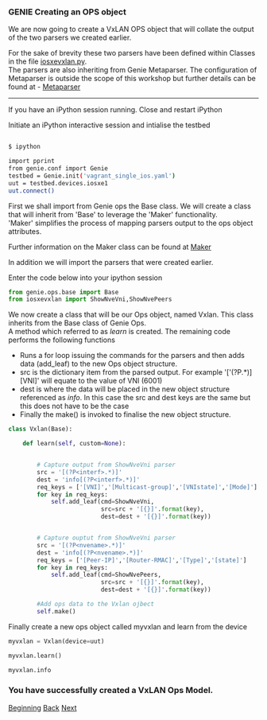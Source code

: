 ### GENIE Creating an OPS object

We are now going to create a VxLAN OPS object that will collate the output of the two parsers we created earlier.

For the sake of brevity these two parsers have been defined within Classes in the file [iosxevxlan.py](../scripts/iosxevxlan.py).  
The parsers are also inheriting from Genie Metaparser.  The configuration of Metaparser is outside the scope of this workshop
but further details can be found at - [Metaparser](https://pubhub.devnetcloud.com/media/pyats-packages/docs/metaparser/index.html)

---

If you have an iPython session running. Close and restart iPython

Initiate an iPython interactive session and intialise the testbed

```bash

$ ipython

import pprint
from genie.conf import Genie
testbed = Genie.init('vagrant_single_ios.yaml')
uut = testbed.devices.iosxe1
uut.connect()

```    


First we shall import from Genie ops the Base class.  We will create a class that will inherit from 'Base' to leverage the
'Maker' functionality.  
'Maker' simplifies the process of mapping parsers output to the ops object attributes. 

Further information on the Maker class can be found at [Maker](https://pubhub.devnetcloud.com/media/pyats-packages/docs/genie/Ops/developer/maker.html) 

In addition we will import the parsers that were created earlier.

Enter the code below into your ipython session

```python
from genie.ops.base import Base
from iosxevxlan import ShowNveVni,ShowNvePeers

```

We now create a class that will be our Ops object, named Vxlan.  This class inherits from the Base class of Genie Ops.  
A method which referred to as _learn_ is created.  The remaining code performs the following functions  

* Runs a for loop issuing the commands for the parsers and then adds data (add_leaf) to the new Ops object structure.
* src is the dictionary item from the parsed output. For example '['(?P<interf>.*)][VNI]' will equate to the value of VNI (6001)
* dest is where the data will be placed in the new object structure referenced as *info*.  In this case the src and dest keys are the same
but this does not have to be the case
* Finally the make() is invoked to finalise the new object structure.

```python
class Vxlan(Base):

    def learn(self, custom=None):


        # Capture output from ShowNveVni parser
        src = '[(?P<interf>.*)]'
        dest = 'info[(?P<interf>.*)]'
        req_keys = ['[VNI]','[Multicast-group]','[VNIstate]','[Mode]']
        for key in req_keys:
            self.add_leaf(cmd=ShowNveVni,
                          src=src + '[{}]'.format(key),
                          dest=dest + '[{}]'.format(key))


        # Capture ouptut from ShowNveVni parser
        src = '[(?P<nvename>.*)]'
        dest = 'info[(?P<nvename>.*)]'
        req_keys = ['[Peer-IP]','[Router-RMAC]','[Type]','[state]']
        for key in req_keys:
            self.add_leaf(cmd=ShowNvePeers,
                          src=src + '[{}]'.format(key),
                          dest=dest + '[{}]'.format(key))

        #Add ops data to the Vxlan ojbect
        self.make()
```

Finally create a new ops object called myvxlan and learn from the device

```python
myvxlan = Vxlan(device=uut)

myvxlan.learn()

myvxlan.info

```

### You have successfully created a VxLAN Ops Model.




[Beginning](../README.md)   [Back](./step5.md)  [Next](./step7.md)